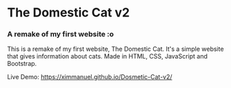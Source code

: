 # The Domestic Cat v2
### A remake of my first website :o

This is a remake of my first website, The Domestic Cat.
It's a simple website that gives information about cats.
Made in HTML, CSS, JavaScript and Bootstrap.

Live Demo: https://ximmanuel.github.io/Dosmetic-Cat-v2/

